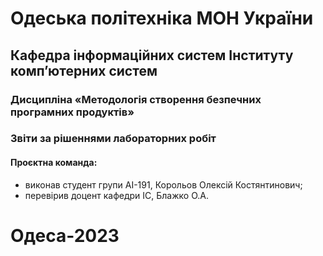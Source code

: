 # Одеська політехніка МОН України
## Кафедра інформаційних систем Інституту комп’ютерних систем
### Дисципліна «Методологія створення безпечних програмних продуктів»
### Звіти за рішеннями лабораторних робіт
#### Проєктна команда:
- виконав студент групи АІ-191, Корольов Олексій Костянтинович;
- перевірив доцент кафедри ІС, Блажко О.А.
# Одеса-2023
